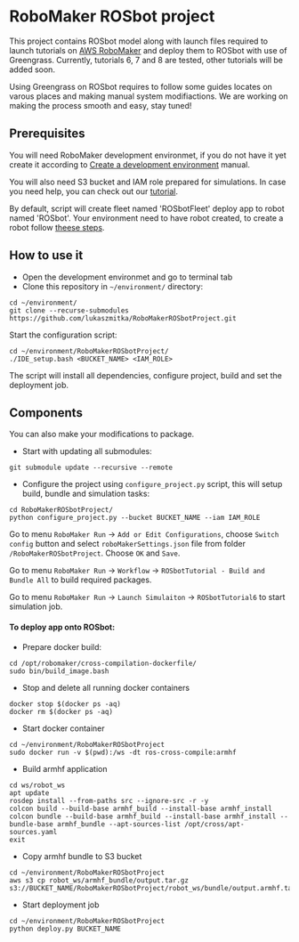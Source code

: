 # RoboMaker ROSbot project

This project contains ROSbot model along with launch files required to launch tutorials on [AWS RoboMaker](https://aws.amazon.com/robomaker/) and deploy them to ROSbot with use of Greengrass.
Currently, tutorials 6, 7 and 8 are tested, other tutorials will be added soon.

Using Greengrass on ROSbot requires to follow some guides locates on varous places and making manual system modifiactions. We are working on making the process smooth and easy, stay tuned!

## Prerequisites

You will need RoboMaker development environmet, if you do not have it yet create it according to [Create a development environment](https://docs.aws.amazon.com/robomaker/latest/dg/gs-build.html?shortFooter=true#gs-build-createide) manual.

You will also need S3 bucket and IAM role prepared for simulations.
In case you need help, you can check out our [tutorial](https://husarion.com/tutorials/other-tutorials/run-ros-tutorials-using-aws-robomaker/).

By default, script will create fleet named 'ROSbotFleet' deploy app to robot named 'ROSbot'. Your environment need to have robot created, to create a robot follow [theese steps](https://docs.aws.amazon.com/robomaker/latest/dg/create-robot.html?shortFooter=true#create-robot-steps).

## How to use it

- Open the development environmet and go to terminal tab
- Clone this repository in `~/environment/` directory:
```
cd ~/environment/
git clone --recurse-submodules https://github.com/lukaszmitka/RoboMakerROSbotProject.git
```

Start the configuration script:

```
cd ~/environment/RoboMakerROSbotProject/
./IDE_setup.bash <BUCKET_NAME> <IAM_ROLE>
```

The script will install all dependencies, configure project, build and set the deployment job.

## Components
You can also make your modifications to package.

- Start with updating all submodules:
```
git submodule update --recursive --remote
```

- Configure the project using `configure_project.py` script, this will setup build, bundle and simulation tasks:

```
cd RoboMakerROSbotProject/
python configure_project.py --bucket BUCKET_NAME --iam IAM_ROLE
```
Go to menu `RoboMaker Run` -> `Add or Edit Configurations`, choose `Switch config` button and select `roboMakerSettings.json` file from folder `/RoboMakerROSbotProject`. Choose `OK` and `Save`.

Go to menu `RoboMaker Run` -> `Workflow` -> `ROSbotTutorial - Build and Bundle All` to build required packages.

Go to menu `RoboMaker Run` -> `Launch Simulaiton` -> `ROSbotTutorial6` to start simulation job.

#### To deploy app onto ROSbot:

- Prepare docker build:
```
cd /opt/robomaker/cross-compilation-dockerfile/
sudo bin/build_image.bash
```

- Stop and delete all running docker containers
```
docker stop $(docker ps -aq)
docker rm $(docker ps -aq)
```

- Start docker container
```
cd ~/environment/RoboMakerROSbotProject
sudo docker run -v $(pwd):/ws -dt ros-cross-compile:armhf
```

- Build armhf application
```
cd ws/robot_ws
apt update
rosdep install --from-paths src --ignore-src -r -y
colcon build --build-base armhf_build --install-base armhf_install
colcon bundle --build-base armhf_build --install-base armhf_install --bundle-base armhf_bundle --apt-sources-list /opt/cross/apt-sources.yaml
exit
```

- Copy armhf bundle to S3 bucket
```
cd ~/environment/RoboMakerROSbotProject
aws s3 cp robot_ws/armhf_bundle/output.tar.gz s3://BUCKET_NAME/RoboMakerROSbotProject/robot_ws/bundle/output.armhf.tar.gz
```

- Start deployment job
```
cd ~/environment/RoboMakerROSbotProject
python deploy.py BUCKET_NAME
```
